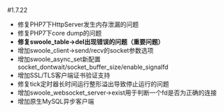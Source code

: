#1.7.22

* 修复PHP7下HttpServer发生内存泄漏的问题
* 修复PHP7下core dump的问题
* __修复swoole_table->del出现错误的问题（重要问题）__
* 增加swoole_client->send/recv的socket参数选项
* 增加swoole_async_set新配置socket_dontwait/socket_buffer_size/enable_signalfd
* 增加SSL/TLS客户端证书验证支持
* 修复tick定时器长时间运行整形溢出导致停止运行的问题
* 增加swoole_websocket_server->exist用于判断一个fd是否为正确的连接
* 增加原生MySQL异步客户端

